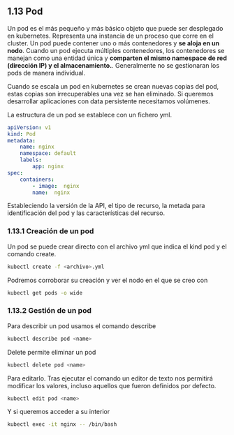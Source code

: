 ## 1.13 Pod

Un pod es el más pequeño y más básico objeto que puede ser desplegado en
kubernetes. Representa una instancia de un proceso que corre en el cluster. Un
pod puede contener uno o más contenedores y **se aloja en un nodo**. Cuando un
pod ejecuta múltiples contenedores, los contenedores se manejan como una entidad
única y **comparten el mismo namespace de red (dirección IP) y el
almacenamiento.**. Generalmente no se gestionaran los pods de manera individual.

Cuando se escala un pod en kubernetes se crean nuevas copias del pod, estas
copias son irrecuperables una vez se han eliminado. Si queremos desarrollar
aplicaciones con data persistente necesitamos volúmenes.

La estructura de un pod se establece con un fichero yml.

``` yml
apiVersion: v1
kind: Pod
metadata:
    name: nginx
    namespace: default
    labels:
        app: nginx
spec:
    containers:
        - image:  nginx
        name:  nginx
```

Estableciendo la versión de la API, el tipo de recurso, la metada para
identificación del pod y las características del recurso.

### 1.13.1 Creación de un pod

Un pod se puede crear directo con el archivo yml que indica el kind pod y el
comando create.

```bash
kubectl create -f <archivo>.yml
```

Podremos corroborar su creación y ver el nodo en el que se creo con

```bash
kubectl get pods -o wide
```

### 1.13.2 Gestión de un pod

Para describir un pod usamos el comando describe

```bash
kubectl describe pod <name>
```

Delete permite eliminar un pod

```bash
kubectl delete pod <name>
```

Para editarlo. Tras ejecutar el comando un editor de texto nos permitirá
modificar los valores, incluso aquellos que fueron definidos por defecto.

```bash
kubectl edit pod <name>
```

Y si queremos acceder a su interior

```bash
kubectl exec -it nginx -- /bin/bash
```

